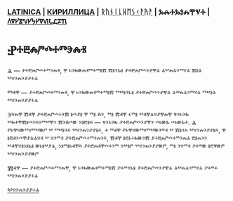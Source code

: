 ### [LATINICA](../Latn/Nablyudatelj.md) | [КИРИЛЛИЦА](../Cyrl/Наблюдатель.md) | [ᚱᚢᚾᛁᚳᚺᛖᛊᚲᚨᚤᚨ](../Runr/ᚾᚨᛒᛚᚤᚢᛞᚨᛏᛖᛚᛃ.md) | ⰃⰎⰀⰃⰑⰎⰉⰜⰀ | [𐍓𐍠𐍔𐍮𐍝𐍔𐍟𐍔𐍠𐍜𐍡𐍚𐍐𐍴](../Perm/𐍝𐍐𐍑𐍛𐍳𐍓𐍐𐍢𐍔𐍛𐍰.md)

#  Ⱀⰰⰱⰾⱓⰴⰰⱅⰵⰾⱐ

Ⱑ — ⱀⰰⰱⰾⱓⰴⰰⱅⰵⰾⱐ, ⰹ ⱃⰵⰸⱆⰾⱐⱅⰰⱅⱁⰿ ⰿⱁⰵⰳⱁ ⱀⰰⰱⰾⱓⰴⰵⱀⰹⱑ ⱑⰲⰾⱑⰵⱅⱄⱑ ⰿⱁⱑ ⰲⱄⰵⰾⰵⱀⱀⰰⱑ

Ⱅⱏⰹ — ⱀⰰⰱⰾⱓⰴⰰⱅⰵⰾⱐ, ⰹ ⱃⰵⰸⱆⰾⱐⱅⰰⱅⱁⰿ ⱅⰲⱁⰵⰳⱁ ⱀⰰⰱⰾⱓⰴⰵⱀⰹⱑ ⱑⰲⰾⱑⰵⱅⱄⱑ ⱅⰲⱁⱑ ⰲⱄⰵⰾⰵⱀⱀⰰⱑ

Ⰵⱄⰾⰹ ⰿⱏⰹ ⱀⰰⰱⰾⱓⰴⰰⰵⰿ ⱁⰴⱀⱁ ⰹ ⱅⱁ ⰶⰵ, ⱅⱁ ⰿⱏⰹ ⱔⱅⱁ ⰲⱏⰹⱑⱄⱀⰹⰾⰹ ⱍⰵⱃⰵⰸ ⰲⰸⰰⰹⰿⱁⰴⰵⰻⱄⱅⰲⰹⰵ ⰿⰵⰶⰴⱆ ⱄⱁⰱⱁⰻ — ⱍⰵⱃⰵⰸ ⱀⰰⰱⰾⱓⰴⰵⱀⰹⰵ ⰴⱃⱆⰳ ⰴⱃⱆⰳⰰ. Ⱑ ⱂⱃⰹⱄⱆⱅⱄⱅⰲⱆⱓ ⰲ ⱅⰲⱁⰵⰻ ⰲⱄⰵⰾⰵⱀⱀⱁⰻ, ⰰ ⱅⱏⰹ ⱂⱃⰹⱄⱆⱅⱄⱅⰲⱆⰵⱎⱐ ⰲ ⰿⱁⰵⰻ ⰲⱄⰵⰾⰵⱀⱀⱁⰻ, ⰹ ⱁⰱⱏⰵⰴⰹⱀⱑⱑⱄⱐ ⰲ ⱄⰵⱅⱐ ⱀⰰⰱⰾⱓⰴⰰⱅⰵⰾⰵⰻ, ⰿⱏⰹ ⱁⰱⱃⰰⰸⱆⰵⰿ ⱀⰰⰱⰾⱓⰴⰰⱅⰵⰾⱑ ⰱⱁⰾⰵⰵ ⰲⱏⰹⱄⱁⰽⱁⰳⱁ ⱆⱃⱁⰲⱀⱑ, ⰽⱁⱅⱁⱃⱏⰹⰻ ⱀⰰⰱⰾⱏⰹⰴⰰⰵⱅ ⱄⰲⱁⱓ ⰲⱄⰵⰾⰵⱀⱀⱆⱓ, ⱅⱁ ⰵⱄⱅⱐ ⱀⰰⱎⱆ ⱁⰱⱋⱆⱓ ⰲⱄⰵⰾⰵⱀⱀⱆⱓ

Ⰿⱏⰹ — ⱀⰰⰱⰾⱓⰴⰰⱅⰵⰾⰹ, ⰹ ⱃⰵⰸⱆⰾⱐⱅⰰⱅⱁⰿ ⱀⰰⱎⰵⰳⱁ ⱀⰰⰱⰾⱓⰴⰵⱀⰹⱑ ⱑⰲⰾⱑⰵⱅⱄⱑ ⱀⰰⱎⰰ ⰲⱄⰵⰾⰵⱀⱀⰰⱑ



[Ⰲⱄⰵⰾⰵⱀⱀⰰⱑ](Ⰲⱄⰵⰾⰵⱀⱀⰰⱑ.ⰿⰴ)
